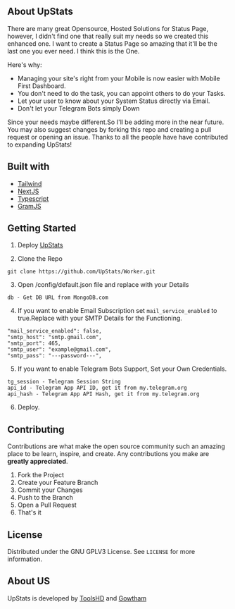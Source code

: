 ## About UpStats

There are many great Opensource, Hosted Solutions for Status Page, however, I didn't find one that really suit my needs so we created this enhanced one. I want to create a Status Page so amazing that it'll be the last one you ever need. I think this is the One.

Here's why:
* Managing your site's right from your Mobile is now easier with Mobile First Dashboard.
* You don't need to do the task, you can appoint others to do your Tasks.
* Let your user to know about your System Status directly via Email.
* Don't let your Telegram Bots simply Down

Since your needs maybe different.So I'll be adding more in the near future. You may also suggest changes by forking this repo and creating a pull request or opening an issue. Thanks to all the people have have contributed to expanding UpStats!

## Built with

* [Tailwind](https://tailwindcss.com)
* [NextJS](https://nextjs.org/)
* [Typescript](https://www.typescriptlang.org)
* [GramJS](https://github.com/gram-js/gramjs)

## Getting Started

1. Deploy [UpStats](https://gitHub.com/upstats/upstats#getting-started)

2. Clone the Repo
```
git clone https://github.com/UpStats/Worker.git
```
3. Open /config/default.json file and replace with your Details
```
db - Get DB URL from MongoDB.com
```
4. If you want to enable Email Subscription set ```mail_service_enabled``` to true.Replace with your SMTP Details for the Functioning.
```
"mail_service_enabled": false,
"smtp_host": "smtp.gmail.com",
"smtp_port": 465,
"smtp_user": "example@gmail.com",
"smtp_pass": "---password---",
```

5. If you want to enable Telegram Bots Support, Set your Own Credentials.
```
tg_session - Telegram Session String
api_id - Telegram App API ID, get it from my.telegram.org
api_hash - Telegram App API Hash, get it from my.telegram.org
```
6. Deploy.

## Contributing

Contributions are what make the open source community such an amazing place to be learn, inspire, and create. Any contributions you make are **greatly appreciated**.

1. Fork the Project
2. Create your Feature Branch
3. Commit your Changes
4. Push to the Branch
5. Open a Pull Request
6. That's it

## License

Distributed under the GNU GPLV3 License. See `LICENSE` for more information.

## About US

UpStats is developed by [ToolsHD](https://gitHub.com/ToolsHD) and [Gowtham](https://github.com/Gowtham2003)
